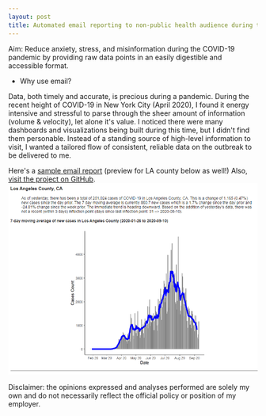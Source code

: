```yaml
---
layout: post
title: Automated email reporting to non-public health audience during the COVID-19 Pandemic
---
```


Aim: Reduce anxiety, stress, and misinformation during the COVID-19 pandemic by providing raw data points in an easily digestible and accessible format.       

- Why use email?

Data, both timely and accurate, is precious during a pandemic. During the recent height of COVID-19 in New York City (April 2020), I found it energy intensive and stressful to parse through the sheer amount of information (volume & velocity), let alone it's value. I noticed there were many dashboards and visualizations being built during this time, but I didn't find them personable. Instead of a standing source of high-level information to visit, I wanted a tailored flow of consistent, reliable data on the outbreak to be delivered to me. 


Here's a [sample email report](https://jensennhu.github.io/covid19_email_report) (preview for LA county below as well!)
Also, [visit the project on GitHub](https://github.com/jensennhu/covid19_email_report).  
![covid_email](/images/covid_email.PNG)  

Disclaimer: the opinions expressed and analyses performed are solely my own and do not necessarily reflect the official policy or position of my employer.
